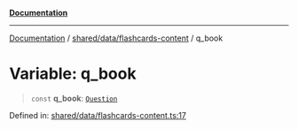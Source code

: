[**Documentation**](../../../../README.md)

***

[Documentation](../../../../README.md) / [shared/data/flashcards-content](../README.md) / q\_book

# Variable: q\_book

> `const` **q\_book**: [`Question`](../../../types/flashcardTypes/type-aliases/Question.md)

Defined in: [shared/data/flashcards-content.ts:17](https://github.com/Projet-Clovis/flashcard-games/blob/8c85f3457b48eef736423c9679a7c1b51f15688e/src/shared/data/flashcards-content.ts#L17)
